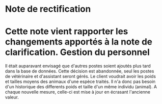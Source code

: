 Note de rectification 
===
Cette note vient rapporter les changements apportés à la note de clarification.
Gestion du personnel
===
Il était auparavant envisagé que d'autres postes soient ajoutés plus tard dans la base de données. Cette décision est abandonnée, seul les postes de vétérinaire et d'assistant seront gérés. 
Le client voudrait avoir les poids et tailles moyens des animaux d'une espèce traités. Il n'a donc pas besoin d'un historique des differents poids et taille d'un même individu (animal). A chaque nouvelle mesure, celle-ci est mise à jour en écrasant l'ancienne valeur. 